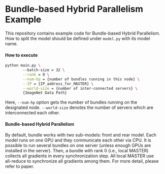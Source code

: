 # Bundle-based Hybrid Parallelism Example

This repository contains example code for Bundle-based Hybrid Parallelism.
How to split the model should be defined under `model.py` with its model name.


#### How to execute

```bash
python main.py \ 
        --batch-size = 32 \
        --rank = 0 \
        --num-hp = {number of bundles running in this node} \
        --IP = {IP_address_for_MASTER} \
        --world-size = {number of inter-connected servers} \
        {ImageNet Data Path}
```

Here, `--num-hp` option gets the number of bundles running on the designated node.
`--world-size` denotes the number of servers which are interconnected each other.

#### Bundle-based Hybrid Parallelism

By default, bundle works with two sub-models: front and rear model. 
Each model runs on one GPU and they communicate each other via CPU.
It is possible to run several bundles on one server (unless enough GPUs are installed in the server).
Then, a bundle with rank 0 (i.e., local MASTER) collects all gradients in every synchronization step.
All local MASTER use all-reduce to synchronize all gradients among them.
For more detail, please refer to paper.